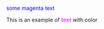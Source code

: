 <meta name=“robots” content=“noindex”>

<span style="color:blue">some magenta text</span>

This is an example of **<font color="#FF33FF">text</font>** with color

